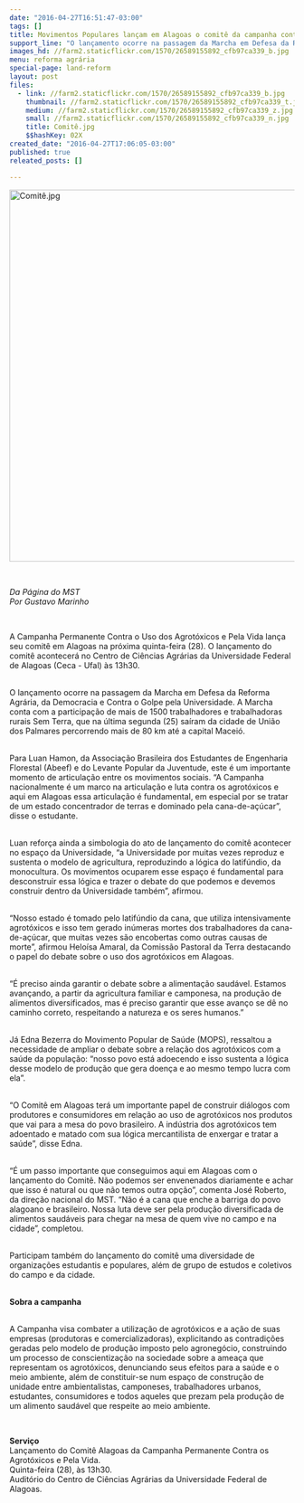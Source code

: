 ```yaml
---
date: "2016-04-27T16:51:47-03:00"
tags: []
title: Movimentos Populares lançam em Alagoas o comitê da campanha conta o uso dos agrotóxicos
support_line: "O lançamento ocorre na passagem da Marcha em Defesa da Reforma Agrária, da Democracia e Contra o Golpe pela Universidade, que conta com a participação de mais de 1500 trabalhadores."
images_hd: //farm2.staticflickr.com/1570/26589155892_cfb97ca339_b.jpg
menu: reforma agrária
special-page: land-reform
layout: post
files:
  - link: //farm2.staticflickr.com/1570/26589155892_cfb97ca339_b.jpg
    thumbnail: //farm2.staticflickr.com/1570/26589155892_cfb97ca339_t.jpg
    medium: //farm2.staticflickr.com/1570/26589155892_cfb97ca339_z.jpg
    small: //farm2.staticflickr.com/1570/26589155892_cfb97ca339_n.jpg
    title: Comitê.jpg
    $$hashKey: 02X
created_date: "2016-04-27T17:06:05-03:00"
published: true
releated_posts: []

---
```

<p><img alt="Comitê.jpg" height="658" src="//farm2.staticflickr.com/1570/26589155892_cfb97ca339_b.jpg" width="700" /></p>

<p>&nbsp;</p>

<p><em>Da P&aacute;gina do MST<br />
Por Gustavo Marinho</em></p>

<p>&nbsp;</p>

<p>A Campanha Permanente Contra o Uso dos Agrot&oacute;xicos e Pela Vida lan&ccedil;a seu comit&ecirc; em Alagoas na pr&oacute;xima quinta-feira (28). O lan&ccedil;amento do comit&ecirc; acontecer&aacute; no Centro de Ci&ecirc;ncias Agr&aacute;rias da Universidade Federal de Alagoas (Ceca - Ufal) &agrave;s 13h30.</p>

<p><br />
O lan&ccedil;amento ocorre na passagem da Marcha em Defesa da Reforma Agr&aacute;ria, da Democracia e Contra o Golpe pela Universidade. A Marcha conta com a participa&ccedil;&atilde;o de mais de 1500 trabalhadores e trabalhadoras rurais Sem Terra, que na &uacute;ltima segunda (25) sa&iacute;ram da cidade de Uni&atilde;o dos Palmares percorrendo mais de 80 km at&eacute; a capital Macei&oacute;.</p>

<p><br />
Para Luan Hamon, da Associa&ccedil;&atilde;o Brasileira dos Estudantes de Engenharia Florestal (Abeef) e do Levante Popular da Juventude, este &eacute; um importante momento de articula&ccedil;&atilde;o entre os movimentos sociais. &ldquo;A Campanha nacionalmente &eacute; um marco na articula&ccedil;&atilde;o e luta contra os agrot&oacute;xicos e aqui em Alagoas essa articula&ccedil;&atilde;o &eacute; fundamental, em especial por se tratar de um estado concentrador de terras e dominado pela cana-de-a&ccedil;&uacute;car&rdquo;, disse o estudante.</p>

<p><br />
Luan refor&ccedil;a ainda a simbologia do ato de lan&ccedil;amento do comit&ecirc; acontecer no espa&ccedil;o da Universidade, &ldquo;a Universidade por muitas vezes reproduz e sustenta o modelo de agricultura, reproduzindo a l&oacute;gica do latif&uacute;ndio, da monocultura. Os movimentos ocuparem esse espa&ccedil;o &eacute; fundamental para desconstruir essa l&oacute;gica e trazer o debate do que podemos e devemos construir dentro da Universidade tamb&eacute;m&rdquo;, afirmou.</p>

<p><br />
&ldquo;Nosso estado &eacute; tomado pelo latif&uacute;ndio da cana, que utiliza intensivamente agrot&oacute;xicos e isso tem gerado in&uacute;meras mortes dos trabalhadores da cana-de-a&ccedil;&uacute;car, que muitas vezes s&atilde;o encobertas como outras causas de morte&rdquo;, afirmou Helo&iacute;sa Amaral, da Comiss&atilde;o Pastoral da Terra destacando o papel do debate sobre o uso dos agrot&oacute;xicos em Alagoas.</p>

<p><br />
&ldquo;&Eacute; preciso ainda garantir o debate sobre a alimenta&ccedil;&atilde;o saud&aacute;vel. Estamos avan&ccedil;ando, a partir da agricultura familiar e camponesa, na produ&ccedil;&atilde;o de alimentos diversificados, mas &eacute; preciso garantir que esse avan&ccedil;o se d&ecirc; no caminho correto, respeitando a natureza e os seres humanos.&rdquo;</p>

<p><br />
J&aacute; Edna Bezerra do Movimento Popular de Sa&uacute;de (MOPS), ressaltou a necessidade de ampliar o debate sobre a rela&ccedil;&atilde;o dos agrot&oacute;xicos com a sa&uacute;de da popula&ccedil;&atilde;o: &ldquo;nosso povo est&aacute; adoecendo e isso sustenta a l&oacute;gica desse modelo de produ&ccedil;&atilde;o que gera doen&ccedil;a e ao mesmo tempo lucra com ela&rdquo;.</p>

<p><br />
&ldquo;O Comit&ecirc; em Alagoas ter&aacute; um importante papel de construir di&aacute;logos com produtores e consumidores em rela&ccedil;&atilde;o ao uso de agrot&oacute;xicos nos produtos que vai para a mesa do povo brasileiro. A ind&uacute;stria dos agrot&oacute;xicos tem adoentado e matado com sua l&oacute;gica mercantilista de enxergar e tratar a sa&uacute;de&rdquo;, disse Edna.</p>

<p><br />
&ldquo;&Eacute; um passo importante que conseguimos aqui em Alagoas com o lan&ccedil;amento do Comit&ecirc;. N&atilde;o podemos ser envenenados diariamente e achar que isso &eacute; natural ou que n&atilde;o temos outra op&ccedil;&atilde;o&rdquo;, comenta Jos&eacute; Roberto, da dire&ccedil;&atilde;o nacional do MST. &ldquo;N&atilde;o &eacute; a cana que enche a barriga do povo alagoano e brasileiro. Nossa luta deve ser pela produ&ccedil;&atilde;o diversificada de alimentos saud&aacute;veis para chegar na mesa de quem vive no campo e na cidade&rdquo;, completou.</p>

<p><br />
Participam tamb&eacute;m do lan&ccedil;amento do comit&ecirc; uma diversidade de organiza&ccedil;&otilde;es estudantis e populares, al&eacute;m de grupo de estudos e coletivos do campo e da cidade.</p>

<p><br />
<strong>Sobra a campanha</strong></p>

<p><br />
A Campanha visa combater a utiliza&ccedil;&atilde;o de agrot&oacute;xicos e a a&ccedil;&atilde;o de suas empresas (produtoras e comercializadoras), explicitando as contradi&ccedil;&otilde;es geradas pelo modelo de produ&ccedil;&atilde;o imposto pelo agroneg&oacute;cio, construindo um processo de conscientiza&ccedil;&atilde;o na sociedade sobre a amea&ccedil;a que representam os agrot&oacute;xicos, denunciando seus efeitos para a sa&uacute;de e o meio ambiente, al&eacute;m de constituir-se num espa&ccedil;o de constru&ccedil;&atilde;o de unidade entre ambientalistas, camponeses, trabalhadores urbanos, estudantes, consumidores e todos aqueles que prezam pela produ&ccedil;&atilde;o de um alimento saud&aacute;vel que respeite ao meio ambiente.</p>

<p>&nbsp;</p>

<p><strong>Servi&ccedil;o</strong><br />
Lan&ccedil;amento do Comit&ecirc; Alagoas da Campanha Permanente Contra os Agrot&oacute;xicos e Pela Vida.<br />
Quinta-feira (28), &agrave;s 13h30.<br />
Audit&oacute;rio do Centro de Ci&ecirc;ncias Agr&aacute;rias da Universidade Federal de Alagoas.</p>
